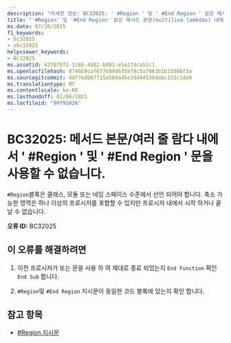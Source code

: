 ```yaml
---
description: "자세한 정보: BC32025: ' #Region ' 및 ' #End Region ' 문은 메서드 본문/여러 줄 람다 내에서 사용할 수 없습니다."
title: "'#Region' 및 '#End Region' 문은 메서드 본문(multiline lambdas) 내에서 사용할 수 없습니다."
ms.date: 07/20/2015
f1_keywords:
- bc32025
- vbc32025
helpviewer_keywords:
- BC32025
ms.assetid: 43707bf1-1c6b-4d82-b081-e5a17dca51c1
ms.openlocfilehash: 0746b9caf677699d6fbbf0c5a7063b1b33d86f3a
ms.sourcegitcommit: ddf7edb67715a5b9a45e3dd44536dabc153c1de0
ms.translationtype: MT
ms.contentlocale: ko-KR
ms.lasthandoff: 02/06/2021
ms.locfileid: "99792026"
---
```

# <a name="bc32025-region-and-end-region-statements-are-not-valid-within-method-bodiesmultiline-lambdas"></a>BC32025: 메서드 본문/여러 줄 람다 내에서 ' #Region ' 및 ' #End Region ' 문을 사용할 수 없습니다.

`#Region`블록은 클래스, 모듈 또는 네임 스페이스 수준에서 선언 되어야 합니다. 축소 가능한 영역은 하나 이상의 프로시저를 포함할 수 있지만 프로시저 내에서 시작 하거나 끝날 수 없습니다.

 **오류 ID:** BC32025

## <a name="to-correct-this-error"></a>이 오류를 해결하려면

1. 이전 프로시저가 또는 문을 사용 하 여 제대로 종료 되었는지 `End Function` 확인 `End Sub` 합니다.

2. `#Region`및 `#End Region` 지시문이 동일한 코드 블록에 있는지 확인 합니다.

## <a name="see-also"></a>참고 항목

- [#Region 지시문](../directives/region-directive.md)
